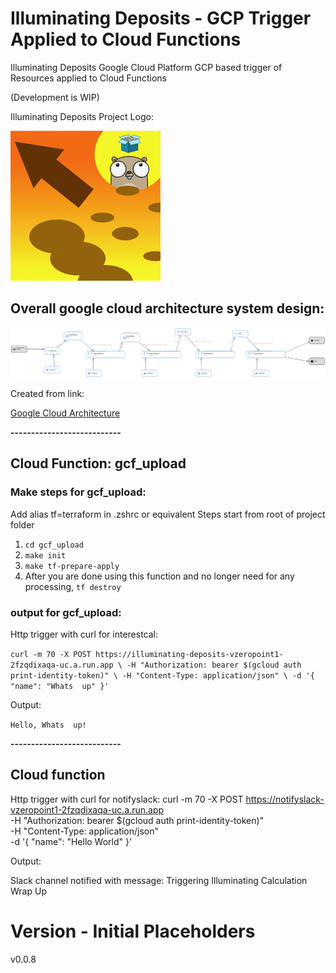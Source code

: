 # Illuminating Deposits - GCP Trigger Applied to Cloud Functions

Illuminating Deposits Google Cloud Platform GCP based trigger of Resources applied to Cloud Functions

(Development is WIP)

Illuminating Deposits Project Logo: 

![Illuminating Deposits Project Logo](logo.png "Illuminating Deposits Project Logo")

## Overall google cloud architecture system design:
![google cloud architecture system design](GoogleCloudArchitectureSystemDesign.png "google cloud architecture system design")

Created from link:

[Google Cloud Architecture](https://googlecloudcheatsheet.withgoogle.com/architecture)

**---------------------------**
## Cloud Function: gcf_upload
### Make steps for gcf_upload:
Add alias tf=terraform in .zshrc or equivalent
Steps start from root of project folder
1. `cd gcf_upload`
2. `make init`
3. `make tf-prepare-apply`
4. After you are done using this function and no longer need for any processing, `tf destroy`

### output for gcf_upload:
Http trigger with curl for interestcal:

`
curl -m 70 -X POST https://illuminating-deposits-vzeropoint1-2fzqdixaqa-uc.a.run.app \
-H "Authorization: bearer $(gcloud auth print-identity-token)" \
-H "Content-Type: application/json" \
-d '{
"name": "Whats  up"
}'
`

Output:

`Hello, Whats  up!`

**---------------------------**

## Cloud function
Http trigger with curl for notifyslack:
curl -m 70 -X POST https://notifyslack-vzeropoint1-2fzqdixaqa-uc.a.run.app \
-H "Authorization: bearer $(gcloud auth print-identity-token)" \
-H "Content-Type: application/json" \
-d '{
"name": "Hello World"
}'

Output:

Slack channel notified 
with message:
Triggering Illuminating Calculation Wrap Up

# Version - Initial Placeholders
v0.0.8